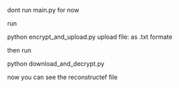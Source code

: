 dont run main.py for now

run

python encrypt_and_upload.py
  upload file:  as .txt formate

then run

python download_and_decrypt.py


now you can see the reconstructef file